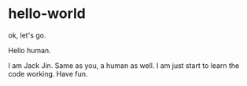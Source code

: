 # hello-world
ok, let's go.


Hello human.

I am Jack Jin. Same as you, a human as well.
I am just start to learn the code working. Have fun.
